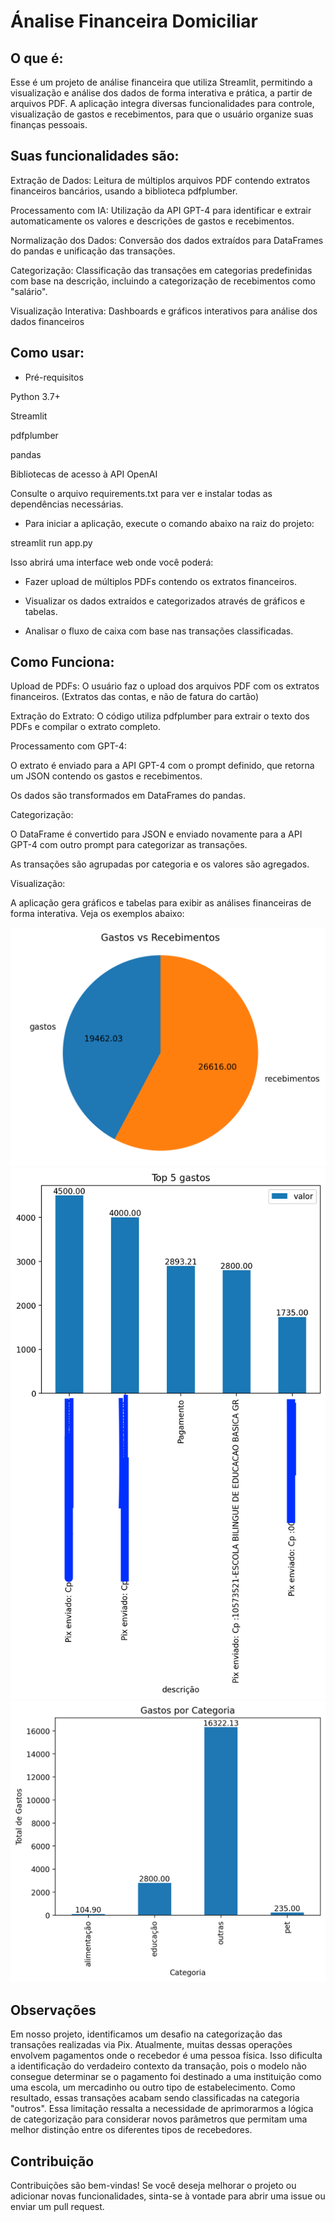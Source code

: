 # Ánalise Financeira Domiciliar

## O que é:

Esse é um projeto de análise financeira que utiliza Streamlit, permitindo a visualização e análise dos dados de forma interativa e prática, a partir de arquivos PDF. A aplicação integra diversas funcionalidades para controle, visualização de gastos e recebimentos, para que o usuário organize suas finanças pessoais. 

## Suas funcionalidades são:

Extração de Dados: Leitura de múltiplos arquivos PDF contendo extratos financeiros bancários, usando a biblioteca pdfplumber.

Processamento com IA: Utilização da API GPT-4 para identificar e extrair automaticamente os valores e descrições de gastos e recebimentos.

Normalização dos Dados: Conversão dos dados extraídos para DataFrames do pandas e unificação das transações.

Categorização: Classificação das transações em categorias predefinidas com base na descrição, incluindo a categorização de recebimentos como "salário".

Visualização Interativa: Dashboards e gráficos interativos para análise dos dados financeiros

## Como usar:

* Pré-requisitos

Python 3.7+

Streamlit

pdfplumber

pandas

Bibliotecas de acesso à API OpenAI

Consulte o arquivo requirements.txt para ver e instalar todas as dependências necessárias.

* Para iniciar a aplicação, execute o comando abaixo na raiz do projeto:

streamlit run app.py

Isso abrirá uma interface web onde você poderá:

- Fazer upload de múltiplos PDFs contendo os extratos financeiros.

- Visualizar os dados extraídos e categorizados através de gráficos e tabelas.

- Analisar o fluxo de caixa com base nas transações classificadas.

## Como Funciona:

Upload de PDFs: O usuário faz o upload dos arquivos PDF com os extratos financeiros. (Extratos das contas, e não de fatura do cartão)

Extração do Extrato: O código utiliza pdfplumber para extrair o texto dos PDFs e compilar o extrato completo.

Processamento com GPT-4:

O extrato é enviado para a API GPT-4 com o prompt definido, que retorna um JSON contendo os gastos e recebimentos.

Os dados são transformados em DataFrames do pandas.

Categorização:

O DataFrame é convertido para JSON e enviado novamente para a API GPT-4 com outro prompt para categorizar as transações.

As transações são agrupadas por categoria e os valores são agregados.

Visualização:

A aplicação gera gráficos e tabelas para exibir as análises financeiras de forma interativa. 
Veja os exemplos abaixo: 

![Exemplo de como aparecerá o gráfico pizza de gastos x recebimentos](assets/gastosxreceb.png)
![Exemplo de como aparecerá o gráfico dos top gastos](assets/image.png)
![Exemplo de como aparecerá o gráfico com gastos categorizados](assets/categoria.png)

## Observações
Em nosso projeto, identificamos um desafio na categorização das transações realizadas via Pix. Atualmente, muitas dessas operações envolvem pagamentos onde o recebedor é uma pessoa física. Isso dificulta a identificação do verdadeiro contexto da transação, pois o modelo não consegue determinar se o pagamento foi destinado a uma instituição como uma escola, um mercadinho ou outro tipo de estabelecimento. Como resultado, essas transações acabam sendo classificadas na categoria "outros". Essa limitação ressalta a necessidade de aprimorarmos a lógica de categorização para considerar novos parâmetros que permitam uma melhor distinção entre os diferentes tipos de recebedores.

## Contribuição
Contribuições são bem-vindas! Se você deseja melhorar o projeto ou adicionar novas funcionalidades, sinta-se à vontade para abrir uma issue ou enviar um pull request.